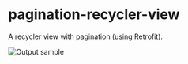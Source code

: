 # pagination-recycler-view
A recycler view with pagination (using Retrofit).

![Output sample](https://raw.githubusercontent.com/salih-demir/pagination-recycler-view/master/showcase.gif)